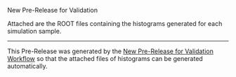 New Pre-Release for Validation

Attached are the ROOT files containing the histograms generated for each simulation sample.

---
This Pre-Release was generated by the [New Pre-Release for Validation Workflow](https://github.com/LDMX-Software/ldmx-sw/actions/workflows/new_pre_release.yml) so that the attached files of histograms can be generated automatically.
